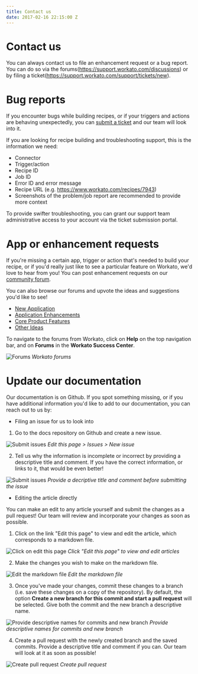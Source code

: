 ```yaml
---
title: Contact us
date: 2017-02-16 22:15:00 Z
---
```


# Contact us
You can always contact us to file an enhancement request or a bug report. You can do so via the forums(https://support.workato.com/discussions) or by filing a ticket(https://support.workato.com/support/tickets/new).

# Bug reports
If you encounter bugs while building recipes, or if your triggers and actions are behaving unexpectedly, you can [submit a ticket](https://support.workato.com/support/tickets/new) and our team will look into it.

If you are looking for recipe building and troubleshooting support, this is the information we need:
- Connector
- Trigger/action
- Recipe ID
- Job ID
- Error ID and error message
- Recipe URL (e.g. https://www.workato.com/recipes/7943)
- Screenshots of the problem/job report are recommended to provide more context

To provide swifter troubleshooting, you can grant our support team administrative access to your account via the ticket submission portal.

# App or enhancement requests
If you're missing a certain app, trigger or action that's needed to build your recipe, or if you'd really just like to see a particular feature on Workato, we'd love to hear from you! You can post enhancement requests on our [community forum](https://support.workato.com/discussions).

You can also browse our forums and upvote the ideas and suggestions you'd like to see!
- [New Application](https://support.workato.com/discussions/forums/1000228696)
- [Application Enhancements](https://support.workato.com/discussions/forums/1000228697)
- [Core Product Features](https://support.workato.com/discussions/forums/1000228698)
- [Other Ideas](https://support.workato.com/discussions/forums/1000228699)

To navigate to the forums from Workato, click on **Help** on the top navigation bar, and on **Forums** in the **Workato Success Center**.

![Forums](~@img/contact-us/workato-forum.png)
*Workato forums*

# Update our documentation
Our documentation is on Github. If you spot something missing, or if you have additional information you'd like to add to our documentation, you can reach out to us by:

* Filing an issue for us to look into

1. Go to the docs repository on Github and create a new issue.

![Submit issues](~@img/contact-us/issues-workato.gif)
*Edit this page > Issues > New issue*

2. Tell us why the information is incomplete or incorrect by providing a descriptive title and comment. If you have the correct information, or links to it, that would be even better!

![Submit issues](~@img/contact-us/issues-workato-2.gif)
*Provide a decriptive title and comment before submitting the issue*

* Editing the article directly

You can make an edit to any article yourself and submit the changes as a pull request! Our team will review and incorporate your changes as soon as possible.

1. Click on the link "Edit this page" to view and edit the article, which corresponds to a markdown file.

![Click on edit this page](~@img/contact-us/edit-page-1.gif)
*Click "Edit this page" to view and edit articles*

2. Make the changes you wish to make on the markdown file.

![Edit the markdown file](~@img/contact-us/edit-page-2.gif)
*Edit the markdown file*

3. Once you've made your changes, commit these changes to a branch (i.e. save these changes on a copy of the repository). By default, the option **Create a new branch for this commit and start a pull request** will be selected. Give both the commit and the new branch a descriptive name.

![Provide descriptive names for commits and new branch](~@img/contact-us/edit-page-3.gif)
*Provide descriptive names for commits and new branch*

4. Create a pull request with the newly created branch and the saved commits. Provide a descriptive title and comment if you can. Our team will look at it as soon as possible!

![Create pull request](~@img/contact-us/edit-page-4.gif)
*Create pull request*
